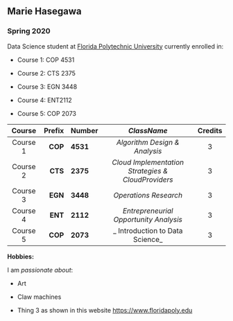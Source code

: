 ## Marie Hasegawa

### Spring 2020 

Data Science student at [Florida Polytechnic University](https://www.floridapoly.edu) currently enrolled in: 

- Course 1: COP 4531

- Course 2: CTS 2375

- Course 3: EGN 3448

- Course 4: ENT2112

- Course 5: COP 2073

|Course | **Prefix** | **Number** | _ClassName_ | Credits |
|:--------:|-----------:|:-----------|:-----------:|:-------:|
|Course 1  |**COP**|**4531**|_Algorithm Design & Analysis_|3|
|Course 2 |**CTS**|**2375**|_Cloud Implementation Strategies & CloudProviders_| 3 |
|Course 3 |**EGN**|**3448**|_Operations Research_|3|
|Course 4 |**ENT**|**2112**|_Entrepreneurial Opportunity Analysis_|3|
|Course 5 |**COP**|**2073**|_ Introduction to Data Science_|3|

**Hobbies:**

I am _passionate about_: 

- Art

- Claw machines

- Thing 3 as shown in this website <https://www.floridapoly.edu>
